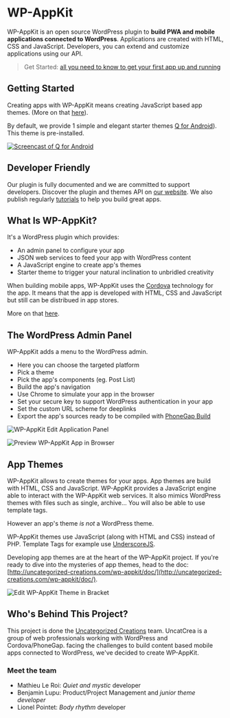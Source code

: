 # WP-AppKit
WP-AppKit is an open source WordPress plugin to **build PWA and mobile applications connected to WordPress**. Applications are created with HTML, CSS and JavaScript. Developers, you can extend and customize applications using our API.

> Get Started: [all you need to know to get your first app up and running](http://uncategorized-creations.com/wp-appkit/doc/getting-started/)

## Getting Started
Creating apps with WP-AppKit means creating JavaScript based app themes. (More on that [here](https://github.com/uncatcrea/wp-appkit/blob/master/README.md#app-themes)).

By default, we provide 1 simple and elegant starter themes [Q for Android](https://www.youtube.com/watch?v=fSQVx8-rqCY)). This theme is pre-installed.

[![Screencast of Q for Android](https://cloud.githubusercontent.com/assets/7415862/16109551/c05a183a-33a9-11e6-868f-bcc1c23df5da.png)](https://www.youtube.com/watch?v=fSQVx8-rqCY)

## Developer Friendly
Our plugin is fully documented and we are committed to support developers. Discover the plugin and themes API on [our website](http://uncategorized-creations.com/wp-appkit/doc/). We also publish regularly [tutorials](http://uncategorized-creations.com/tag/tutorials/) to help you build great apps.

## What Is WP-AppKit?
It's a WordPress plugin which provides:
* An admin panel to configure your app
* JSON web services to feed your app with WordPress content
* A JavaScript engine to create app's themes
* Starter theme to trigger your natural inclination to unbridled creativity

When building mobile apps, WP-AppKit uses the [Cordova](http://cordova.apache.org/) technology for the app. It means that the app is developed with HTML, CSS and JavaScript but still can be distribued in app stores.

More on that [here](http://uncategorized-creations.com/wp-appkit/).

## The WordPress Admin Panel
WP-AppKit adds a menu to the WordPress admin.
* Here you can choose the targeted platform
* Pick a theme
* Pick the app's components (eg. Post List)
* Build the app's navigation
* Use Chrome to simulate your app in the browser
* Set your secure key to support WordPress authentication in your app
* Set the custom URL scheme for deeplinks
* Export the app's sources ready to be compiled with [PhoneGap Build](https://build.phonegap.com/)

![WP-AppKit Edit Application Panel](https://cloud.githubusercontent.com/assets/6179747/16171841/36a01202-357a-11e6-888e-e38f046fdf39.jpg)

![Preview WP-AppKit App in Browser](https://cloud.githubusercontent.com/assets/6179747/16171844/45c5729a-357a-11e6-819a-0f3d80dbaec1.jpg)

## App Themes
WP-AppKit allows to create themes for your apps. App themes are build with HTML, CSS and JavaScript. WP-AppKit provides a JavaScript engine able to interact with the WP-AppKit web services. It also mimics WordPress themes with files such as single, archive... You will also be able to use template tags.

However an app's theme *is not* a WordPress theme.

WP-AppKit themes use JavaScript (along with HTML and CSS) instead of PHP. Template Tags for example use [UnderscoreJS](http://underscorejs.org/).

Developing app themes are at the heart of the WP-AppKit project. If you're ready to dive into the mysteries of app themes, head to the doc: [http://uncategorized-creations.com/wp-appkit/doc/](http://uncategorized-creations.com/wp-appkit/doc/).

![Edit WP-AppKit Theme in Bracket](https://cloud.githubusercontent.com/assets/6179747/16171843/3d4ea686-357a-11e6-91de-2f2ea82a513b.jpg)

## Who's Behind This Project?
This project is done the [Uncategorized Creations](http://uncategorized-creations.com/) team. UncatCrea is a group of web professionals working with WordPress and Cordova/PhoneGap. facing the challenges to build content based mobile apps connected to WordPress, we've decided to create WP-AppKit.

### Meet the team
* Mathieu Le Roi: _Quiet and mystic_ developer
* Benjamin Lupu: Product/Project Management and _junior theme developer_
* Lionel Pointet: _Body rhythm_ developer
